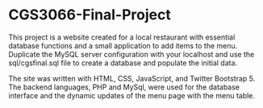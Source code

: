 # CGS3066-Final-Project

This project is a website created for a local restaurant with essential database functions and a small application to add items to the menu. 
Duplicate the MySQL server configuration with your localhost and use the sql/cgsfinal.sql file to create a database and populate 
the initial data. 

The site was written with HTML, CSS, JavaScript, and Twitter Bootstrap 5. The backend languages, PHP and MySql, were used for the database interface and the dynamic updates of the menu page with the menu table.
